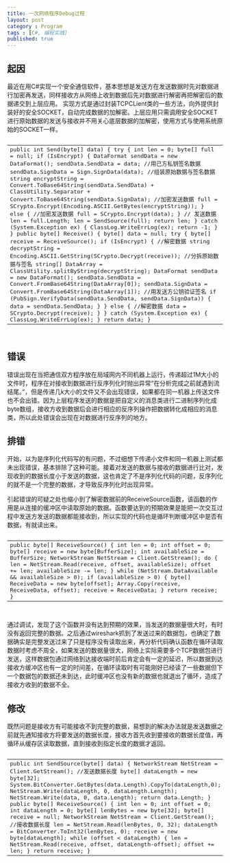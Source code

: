 ```yaml
---
title: 一次网络程序Debug过程
layout: post
category : Program
tags : [C#, 编程实践]
published: true
---
```

## 起因

最近在用C#实现一个安全通信软件，基本思想是发送方在发送数据时先对数据进行加密再发送，同样接收方从网络上收到数据后先对数据进行解密再把解密后的数据递交到上层应用。
实现方式是通过封装TCPCLient类的一些方法，向外提供封装好的安全SOCKET，自动完成数据的加解密。上层应用只需调用安全SOCKET进行原始数据的发送与接收并不用关心底层数据的加解密，使用方式与使用系统原始的SOCKET一样。

<pre class="prettyprint lang-cs">
<table class="prettyprint-table"><tbody><tr><td>
    public int Send(byte[] data)
    {
        try
        {
            int len = 0;
            byte[] full = null;
            if (IsEncrypt)
            {
                DataFormat sendData = new DataFormat();
                sendData.SendData = data;
               
                //用己方私钥签名数据
                sendData.SignData = Sign.SignData(data);
                //组装原始数据与签名数据
                string encryptString = Convert.ToBase64String(sendData.SendData) + ClassUtility.Separator + Convert.ToBase64String(sendData.SignData);
                //加密发送数据
                full = SCrypto.Encrypt(Encoding.ASCII.GetBytes(encryptString));

               
            }
            else
            {
                //加密发送数据
                full = SCrypto.Encrypt(data);
            }
            // 发送数据
            len = full.Length;
            len = SendSource(full);
            return len;
        }
        catch (System.Exception ex)
        {
            ClassLog.WriteErrLog(ex);
            return -1;
        }
    }
    public byte[] Receive()
    {
        byte[] data = null;
        try
        {
            byte[] receive = ReceiveSource();
            if (IsEncrypt)
            {
                //解密数据
                string decryptString = Encoding.ASCII.GetString(SCrypto.Decrypt(receive));

                //分拆原始数据与签名
                string[] DataArray = ClassUtility.splitByString(decryptString);
                DataFormat sendData = new DataFormat();

                sendData.SendData = Convert.FromBase64String(DataArray[0]);
                sendData.SignData = Convert.FromBase64String(DataArray[1]);
                //用发送方公钥验证签名
                if (PubSign.VerifyData(sendData.SendData, sendData.SignData))
                {
                    data = sendData.SendData;
                }
            }
            else
            {
                //解密数据
                data = SCrypto.Decrypt(receive);
            }
            
        }
        catch (System.Exception ex)
        {
            ClassLog.WriteErrLog(ex);
        }

        return data;
    }
</td></tr></tbody></table>
</pre>

## 错误

错误出现在当把通信双方程序放在局域网内不同机器上运行，传递超过1M大小的文件时，程序在对接收到数据进行反序列化时抛出异常“在分析完成之前就遇到流结尾。”，但是传递几k大小的文件又不会出现错误，如果都在同一机器上传送文件也不会出错。因为上层程序发送的数据是把自定义的消息类进行二进制序列化成byte数组，接收方收到数据后会进行相应的反序列操作把数据转化成相应的消息类，所以此处错误会出现在对数据进行反序列的地方。

## 排错

开始，以为是序列化代码写的有问题，不过细想下传递小文件和同一机器上测试都未出现错误，基本排除了这种可能。接着对发送的数据与接收的数据进行比对，发现收到的数据长度小于发送的数据，这也肯定了不是序列化代码的问题，反序列化的就不是一个完整的数据，才导致反序列化时出现异常。

引起错误的可疑之处也缩小到了解密数据前的ReceiveSource函数，该函数的作用是从连接的缓冲区中读取原始的数据。函数要达到的预期效果是能把一次交互过程中发送方发送的数据都能接收到，所以实现的代码也是循环判断缓冲区中是否有数据，有就读出来。

<pre class="prettyprint lang-cs">
<table class="prettyprint-table"><tbody><tr><td>
        public byte[] ReceiveSource()
        {
            int len = 0;
            int offset = 0;
            byte[] receive = new byte[BufferSize];
            int availableSize = BufferSize;
            NetworkStream NetStream = Client.GetStream();
            
            do 
            {
                
                len = NetStream.Read(receive, offset, availableSize);
                offset += len;
                availableSize -= len;
               
            } while (NetStream.DataAvailable && availableSize > 0);

              
            if (availableSize > 0)
            {
                byte[] ReceiveData = new byte[offset];
                Array.Copy(receive, ReceiveData, offset);
                receive = ReceiveData;
            }
            return receive;
        }
</td></tr></tbody></table>
</pre>

通过调试，发现了这个函数并没有达到预期的效果，当发送的数据量很大时，有时没有返回完整的数据。之后通过wireshark抓到了发送过来的数据包，也确定了数据确实是完整发送过来了只是程序没有读取出来，再分析代码确认函数在循环读取数据时考虑不周全，如果发送的数据量很大，网络上实际需要多个TCP数据包进行发送，这样数据包通过网络到达接收端时前后肯定会有一定的延迟，所以数据到达接收方缓冲区也有一定的时间差，在循环读取时有可能刚好已经读了一些数据但下一个数据包的数据还未到达，此时缓冲区也没有新的数据也就退出了循环，造成了接收方收到的数据不全。

## 修改

既然问题是接收方有可能接收不到完整的数据，易想到的解决办法就是发送数据之前就先通知接收方将要发送的数据长度，接收方首先收到要接收的数据长度值，再循环从缓存区读取数据，直到接收到指定长度的数据才返回。

<pre class="prettyprint lang-cs">
<table class="prettyprint-table"><tbody><tr><td>
        public int SendSource(byte[] data)
        {
            NetworkStream NetStream = Client.GetStream();
            //发送数据长度
            byte[] dataLength = new byte[32];
            System.BitConverter.GetBytes(data.Length).CopyTo(dataLength,0);
            NetStream.Write(dataLength, 0, dataLength.Length);

            NetStream.Write(data, 0, data.Length);
            return data.Length;
        }
        public byte[] ReceiveSource()
        {
            int len = 0;
            int offset = 0;
            int dataLength = 0;
            byte[] lenBytes = new byte[32];
            byte[] receive = null;
            NetworkStream NetStream = Client.GetStream();

            //接收数据长度
            len = NetStream.Read(lenBytes, 0, 32);
            dataLength = BitConverter.ToInt32(lenBytes, 0);
            receive = new byte[dataLength];

            while (offset < dataLength)
            {
                len = NetStream.Read(receive, offset, dataLength-offset);
                offset += len;
            }
            
             return receive;
          }        
</td></tr></tbody></table>
</pre>